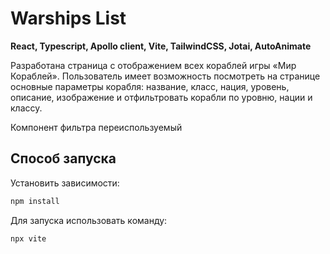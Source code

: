 <h1>Warships List</h1>
<b>React, Typescript, Apollo client, Vite, TailwindCSS, Jotai, AutoAnimate</b>
<p>Разработана страница с отображением всех кораблей игры «Мир Кораблей». Пользователь имеет возможность посмотреть на странице основные параметры корабля: название, класс, нация, уровень, описание, изображение и отфильтровать корабли по уровню, нации и классу.</p>
<p>Компонент фильтра переиспользуемый</p>
<h2>Способ запуска</h2>
<p>Установить зависимости:</p>

```sh
npm install
```
<p>Для запуска использовать команду:</p>

```sh
npx vite
```
